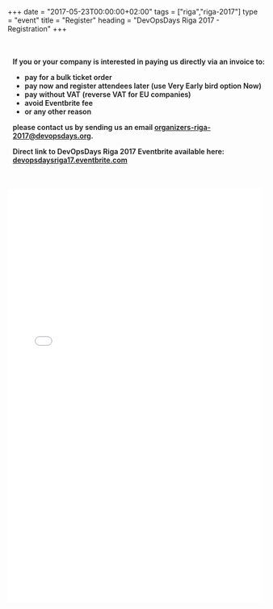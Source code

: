 +++
date = "2017-05-23T00:00:00+02:00"
tags = ["riga","riga-2017"]
type = "event"
title = "Register"
heading = "DevOpsDays Riga 2017 - Registration"
+++

<style type="text/css">
.full_width { width: 100%; text-align: left;}
.info_text 	{ max-width: 1080px; padding: 10px; font-weight: 600; margin: 24px auto;}
</style>

<div class="full_width info_text">
<p>If you or your company is interested in paying us directly via an invoice to:
<ul>
	<li>pay for a bulk ticket order</li>
	<li>pay now and register attendees later (use Very Early bird option Now)</li>
	<li>pay without VAT (reverse VAT for EU companies)</li>
	<li>avoid Eventbrite fee</li>
	<li>or any other reason</li>
</ul>
please contact us by sending us an email <a href="mailto:organizers-riga-2017@devopsdays.org">organizers-riga-2017@devopsdays.org</a>.
</p>
<p>
Direct link to DevOpsDays Riga 2017 Eventbrite available here: <a href="https://devopsdaysriga17.eventbrite.com">devopsdaysriga17.eventbrite.com</a>
</p>
</div>

<div class="full_width">
<iframe src="//eventbrite.com/tickets-external?eid=34950541009&amp;ref=etckt" width="100%" height="820" frameborder="0" marginwidth="5" marginheight="5" scrolling="auto"></iframe>
</div>
